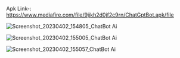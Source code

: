Apk Link-: https://www.mediafire.com/file/9jjkh2d0jf2c9rn/ChatGptBot.apk/file


![Screenshot_20230402_154805_ChatBot Ai](https://user-images.githubusercontent.com/95864562/229347305-b495c7df-b881-4406-83e5-bac35aabe281.jpg)


![Screenshot_20230402_155005_ChatBot Ai](https://user-images.githubusercontent.com/95864562/229347319-afd769ec-d318-4953-b048-86d658bd9cd1.jpg)



![Screenshot_20230402_155057_ChatBot Ai](https://user-images.githubusercontent.com/95864562/229347328-1c36736b-bf8a-4dc3-9f23-ecfa9faa6ab5.jpg)
